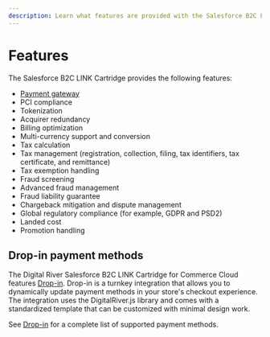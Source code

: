 ```yaml
---
description: Learn what features are provided with the Salesforce B2C LINK Cartridge.
---
```


# Features

The Salesforce B2C LINK Cartridge provides the following features:

* [Payment gateway](features.md#drop-in-payment-methods)
* PCI compliance
* Tokenization
* Acquirer redundancy
* Billing optimization
* Multi-currency support and conversion
* Tax calculation
* Tax management (registration, collection, filing, tax identifiers, tax certificate, and remittance)
* Tax exemption handling
* Fraud screening
* Advanced fraud management
* Fraud liability guarantee
* Chargeback mitigation and dispute management
* Global regulatory compliance (for example, GDPR and PSD2)
* Landed cost
* Promotion handling

## Drop-in payment methods

The Digital River Salesforce B2C LINK Cartridge for Commerce Cloud features [Drop-in](https://docs.digitalriver.com/digital-river-api/payment-integrations-1/drop-in). Drop-in is a turnkey integration that allows you to dynamically update payment methods in your store's checkout experience. The integration uses the DigitalRiver.js library and comes with a standardized template that can be customized with minimal design work.

See [Drop-in](https://docs.digitalriver.com/digital-river-api/payment-integrations-1/drop-in) for a complete list of supported payment methods.
